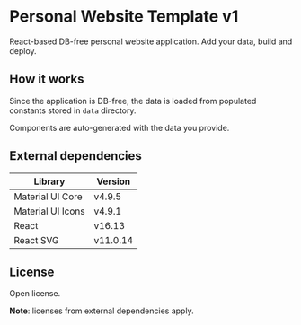 # Personal Website Template v1

React-based DB-free personal website application. Add your data, build and deploy.

## How it works

Since the application is DB-free, the data is loaded from populated constants stored in `data` directory.

Components are auto-generated with the data you provide.

## External dependencies
| Library           | Version   |
|-------------------|-----------|
| Material UI Core  | v4.9.5    |
| Material UI Icons | v4.9.1    |
| React             | v16.13    |
| React SVG         | v11.0.14  |

## License
Open license.

**Note**: licenses from external dependencies apply.
